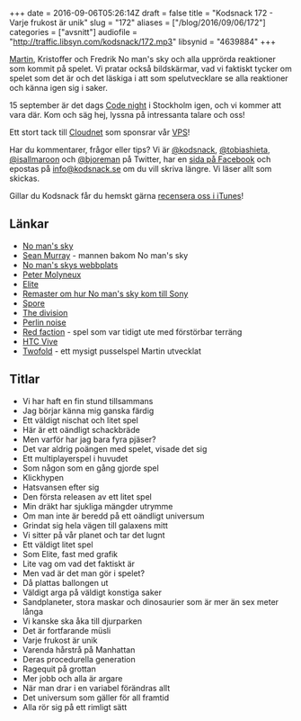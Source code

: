 +++
date = 2016-09-06T05:26:14Z
draft = false
title = "Kodsnack 172 - Varje frukost är unik"
slug = "172"
aliases = ["/blog/2016/09/06/172"]
categories = ["avsnitt"]
audiofile = "http://traffic.libsyn.com/kodsnack/172.mp3"
libsynid = "4639884"
+++

[Martin](https://twitter.com/grapefrukt/), Kristoffer och Fredrik No man's sky och alla upprörda reaktioner som kommit på spelet. Vi pratar också bildskärmar, vad vi faktiskt tycker om spelet som det är och det läskiga i att som spelutvecklare se alla reaktioner och känna igen sig i saker.

15 september är det dags [Code night](http://techworld.event.idg.se/event/codenight6/) i Stockholm igen, och vi kommer att vara där. Kom och säg hej, lyssna på intressanta talare och oss!

Ett stort tack till [Cloudnet](http://www.cloudnet.se) som sponsrar vår [VPS](http://en.wikipedia.org/wiki/Virtual_private_server)!

Har du kommentarer, frågor eller tips? Vi är [@kodsnack](https://www.twitter.com/kodsnack), [@tobiashieta](https://www.twitter.com/tobiashieta), [@isallmaroon](https://www.twitter.com/isallmaroon) och [@bjoreman](https://www.twitter.com/bjoreman) på Twitter, har en [sida på Facebook](https://www.facebook.com/kodsnack) och epostas på [info@kodsnack.se](mailto:info@kodsnack.se) om du vill skriva längre. Vi läser allt som skickas.

Gillar du Kodsnack får du hemskt gärna [recensera oss i iTunes](http://itunes.apple.com/se/podcast/kodsnack/id561631498?l=en)!

## Länkar ##
* [No man's sky](https://en.wikipedia.org/wiki/No_Man%27s_Sky)
* [Sean Murray](https://twitter.com/NoMansSky) - mannen bakom No man's sky
* [No man's skys webbplats](http://www.no-mans-sky.com/)
* [Peter Molyneux](https://en.wikipedia.org/wiki/Peter_Molyneux)
* [Elite](https://en.wikipedia.org/wiki/Elite_%28video_game%29)
* [Remaster om hur No man's sky kom till Sony](https://www.relay.fm/remaster/16)
* [Spore](https://en.wikipedia.org/wiki/Spore_%282008_video_game%29)
* [The division](https://en.wikipedia.org/wiki/Tom_Clancy%27s_The_Division)
* [Perlin noise](https://en.wikipedia.org/wiki/Perlin_noise)
* [Red faction](https://en.wikipedia.org/wiki/Red_Faction) - spel som var tidigt ute med förstörbar terräng
* [HTC Vive](https://en.wikipedia.org/wiki/HTC_Vive)
* [Twofold](http://twofoldinc.com/) - ett mysigt pusselspel Martin utvecklat

## Titlar ##
* Vi har haft en fin stund tillsammans
* Jag börjar känna mig ganska färdig
* Ett väldigt nischat och litet spel
* Här är ett oändligt schackbräde
* Men varför har jag bara fyra pjäser?
* Det var aldrig poängen med spelet, visade det sig
* Ett multiplayerspel i huvudet
* Som någon som en gång gjorde spel
* Klickhypen
* Hatsvansen efter sig
* Den första releasen av ett litet spel
* Min dräkt har sjukliga mängder utrymme
* Om man inte är beredd på ett oändligt universum
* Grindat sig hela vägen till galaxens mitt
* Vi sitter på vår planet och tar det lugnt
* Ett väldigt litet spel
* Som Elite, fast med grafik
* Lite vag om vad det faktiskt är
* Men vad är det man gör i spelet?
* Då plattas ballongen ut
* Väldigt arga på väldigt konstiga saker
* Sandplaneter, stora maskar och dinosaurier som är mer än sex meter långa
* Vi kanske ska åka till djurparken
* Det är fortfarande müsli
* Varje frukost är unik
* Varenda hårstrå på Manhattan
* Deras procedurella generation
* Ragequit på grottan
* Mer jobb och alla är argare
* När man drar i en variabel förändras allt
* Det universum som gäller för all framtid
* Alla rör sig på ett rimligt sätt